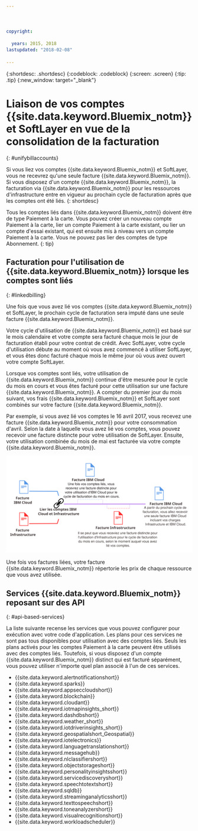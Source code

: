 ```yaml
---



copyright:

  years: 2015, 2018
lastupdated: "2018-02-08"

---
```


{:shortdesc: .shortdesc}
{:codeblock: .codeblock}
{:screen: .screen}
{:tip: .tip}
{:new_window: target="_blank"}

# Liaison de vos comptes {{site.data.keyword.Bluemix_notm}} et SoftLayer en vue de la consolidation de la facturation
{: #unifybillaccounts}

Si vous liez vos comptes {{site.data.keyword.Bluemix_notm}} et SoftLayer, vous ne recevrez qu'une seule facture {{site.data.keyword.Bluemix_notm}}. Si vous disposez d'un compte {{site.data.keyword.Bluemix_notm}}, la facturation via {{site.data.keyword.Bluemix_notm}} pour les ressources d'infrastructure entre en vigueur au prochain cycle de facturation après que les comptes ont été liés.
{: shortdesc}

Tous les comptes liés dans {{site.data.keyword.Bluemix_notm}} doivent être de type Paiement à la carte. Vous pouvez créer un nouveau compte Paiement à la carte, lier un compte Paiement à la carte existant, ou lier un compte d'essai existant, qui est ensuite mis à niveau vers un compte Paiement à la carte. Vous ne pouvez pas lier des comptes de type Abonnement.
{: tip}

## Facturation pour l'utilisation de {{site.data.keyword.Bluemix_notm}} lorsque les comptes sont liés
{: #linkedbilling}

Une fois que vous avez lié vos comptes {{site.data.keyword.Bluemix_notm}} et SoftLayer, le prochain cycle de facturation sera imputé dans une seule facture {{site.data.keyword.Bluemix_notm}}.

Votre cycle d'utilisation de {{site.data.keyword.Bluemix_notm}} est basé sur le mois calendaire et votre compte sera facturé chaque mois le jour de facturation établi pour votre contrat de crédit. Avec SoftLayer, votre cycle d'utilisation débute au moment où vous avez commencé à utiliser SoftLayer, et vous êtes donc facturé chaque mois le même jour où vous avez ouvert votre compte SoftLayer.

Lorsque vos comptes sont liés, votre utilisation de {{site.data.keyword.Bluemix_notm}} continue d'être mesurée pour le cycle du mois en cours et vous êtes facturé pour cette utilisation sur une facture {{site.data.keyword.Bluemix_notm}}. A compter du premier jour du mois suivant, vos frais {{site.data.keyword.Bluemix_notm}} et SoftLayer sont combinés sur votre facture {{site.data.keyword.Bluemix_notm}}.

Par exemple, si vous avez lié vos comptes le 16 avril 2017, vous recevez une facture {{site.data.keyword.Bluemix_notm}} pour votre consommation d'avril. Selon la date à laquelle vous avez lié vos comptes, vous pouvez recevoir une facture distincte pour votre utilisation de SoftLayer. Ensuite, votre utilisation combinée du mois de mai est facturée via votre compte {{site.data.keyword.Bluemix_notm}}.

![Récapitulatif de la liaison de comptes IBM Cloud et SoftLayer](images/IBMCloudSoftLayerBill.svg)

Une fois vos factures liées, votre facture {{site.data.keyword.Bluemix_notm}} répertorie les prix de chaque ressource que vous avez utilisée.

## Services {{site.data.keyword.Bluemix_notm}} reposant sur des API
{: #api-based-services}

La liste suivante recense les services que vous pouvez configurer pour exécution avec votre code d'application. Les plans pour ces services ne sont pas tous disponibles pour utilisation avec des comptes liés. Seuls les plans activés pour les comptes Paiement à la carte peuvent être utilisés avec des comptes liés. Toutefois, si vous disposez d'un compte {{site.data.keyword.Bluemix_notm}} distinct qui est facturé séparément, vous pouvez utiliser n'importe quel plan associé à l'un de ces services.

* {{site.data.keyword.alertnotificationshort}}
* {{site.data.keyword.sparks}}
* {{site.data.keyword.appseccloudshort}}
* {{site.data.keyword.blockchain}}
* {{site.data.keyword.cloudant}}
* {{site.data.keyword.iotmapinsights_short}}
* {{site.data.keyword.dashdbshort}}
* {{site.data.keyword.weather_short}}
* {{site.data.keyword.iotdriverinsights_short}}
* {{site.data.keyword.geospatialshort_Geospatial}}
* {{site.data.keyword.iotelectronics}}
* {{site.data.keyword.languagetranslationshort}}
* {{site.data.keyword.messagehub}}
* {{site.data.keyword.nlclassifiershort}}
* {{site.data.keyword.objectstorageshort}}
* {{site.data.keyword.personalityinsightsshort}}
* {{site.data.keyword.servicediscoveryshort}}
* {{site.data.keyword.speechtotextshort}}
* {{site.data.keyword.sqldb}}
* {{site.data.keyword.streaminganalyticsshort}}
* {{site.data.keyword.texttospeechshort}}
* {{site.data.keyword.toneanalyzershort}}
* {{site.data.keyword.visualrecognitionshort}}
* {{site.data.keyword.workloadscheduler}}

